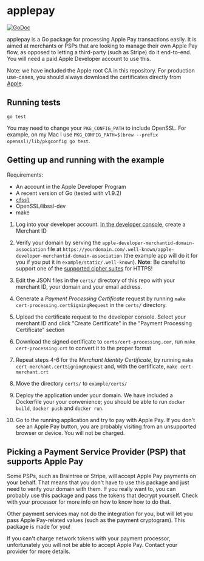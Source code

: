 # applepay

[![GoDoc](https://godoc.org/github.com/rainforestpay/applepay?status.svg)](https://godoc.org/github.com/rainforestpay/applepay)

applepay is a Go package for processing Apple Pay transactions easily. It is aimed at merchants or PSPs that are looking to manage their own Apple Pay flow, as opposed to letting a third-party (such as Stripe) do it end-to-end. You will need a paid Apple Developer account to use this.

Note: we have included the Apple root CA in this repository. For production use-cases, you should always download the certificates directly from [Apple](https://www.apple.com/certificateauthority/).

## Running tests

```shell
go test
```

You may need to change your `PKG_CONFIG_PATH` to include OpenSSL. For example, on my Mac I use `PKG_CONFIG_PATH=$(brew --prefix openssl)/lib/pkgconfig go test`.

## Getting up and running with the example

Requirements:
- An account in the Apple Developer Program
- A recent version of Go (tested with v1.9.2)
- [`cfssl`](https://github.com/cloudflare/cfssl)
- OpenSSL/libssl-dev
- make

1. Log into your developer account. [In the developer console](https://developer.apple.com/account/ios/identifier/merchant), create a Merchant ID

1. Verify your domain by serving the `apple-developer-merchantid-domain-association` file at `https://yourdomain.com/.well-known/apple-developer-merchantid-domain-association` (the example app will do it for you if you put it in `example/static/.well-known`).
**Note**: Be careful to support one of the [supported cipher suites](https://developer.apple.com/reference/applepayjs#2166536) for HTTPS!

1. Edit the JSON files in the `certs/` directory of this repo with your merchant ID, your domain and your email address.

1. Generate a *Payment Processing Certificate* request by running `make cert-processing.certSigningRequest` in the `certs/` directory.

1. Upload the certificate request to the developer console. Select your merchant ID and click "Create Certificate" in the "Payment Processing Certificate" section

1. Download the signed certificate to `certs/cert-processing.cer`, run `make cert-processing.crt` to convert it to the proper format

1. Repeat steps 4-6 for the *Merchant Identity Certificate*, by running `make cert-merchant.certSigningRequest` and, with the certificate, `make cert-merchant.crt`

1. Move the directory `certs/` to `example/certs/`

1. Deploy the application under your domain. We have included a Dockerfile your your convenience; you should be able to run `docker build`, `docker push` and `docker run`.

1. Go to the running application and try to pay with Apple Pay. If you don't see an Apple Pay button, you are probably visiting from an unsupported browser or device. You will not be charged.

## Picking a Payment Service Provider (PSP) that supports Apple Pay

Some PSPs, such as Braintree or Stripe, will accept Apple Pay payments on your behalf. That means that you don't have to use this package and just need to verify your domain with them. If you really want to, you can probably use this package and pass the tokens that decrypt yourself. Check with your processor for more info on how to know how to do that.

Other payment services may not do the integration for you, but will let you pass Apple Pay-related values (such as the payment cryptogram). This package is made for you!

If you can't charge network tokens with your payment processor, unfortunately you will not be able to accept Apple Pay. Contact your provider for more details.